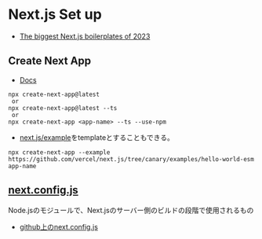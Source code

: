 # Next.js Set up

- [The biggest Next.js boilerplates of 2023](https://blog.logrocket.com/biggest-next-js-boilerplates-2023/)

## Create Next App
- [Docs](https://nextjs.org/docs/api-reference/create-next-app)
```
npx create-next-app@latest
 or
npx create-next-app@latest --ts
 or
npx create-next-app <app-name> --ts --use-npm
```
- [next.js/example](https://github.com/vercel/next.js/tree/canary/examples)をtemplateとすることもできる。
```
npx create-next-app --example https://github.com/vercel/next.js/tree/canary/examples/hello-world-esm app-name
```

## [next.config.js](https://nextjs.org/docs/api-reference/next.config.js/introduction)
Node.jsのモジュールで、Next.jsのサーバー側のビルドの段階で使用されるもの

- [github上のnext.config.js](https://github.com/search?q=nextConfig+filename%3Anext.config.js+language%3AJavaScript+language%3AJavaScript&type=Code&ref=advsearch&l=JavaScript&l=JavaScript)
